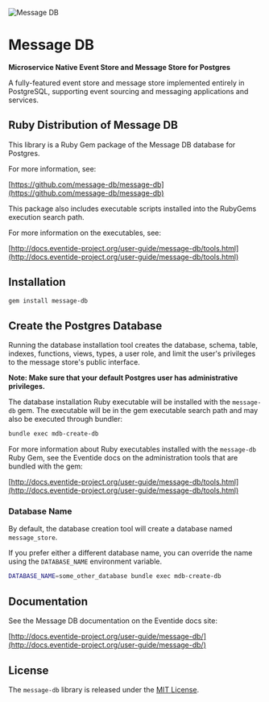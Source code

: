 ![Message DB](http://docs.eventide-project.org/message-db-logo-90x105.png)

# Message DB

**Microservice Native Event Store and Message Store for Postgres**

A fully-featured event store and message store implemented entirely in PostgreSQL, supporting event sourcing and messaging applications and services.

## Ruby Distribution of Message DB

This library is a Ruby Gem package of the Message DB database for Postgres.

For more information, see:

[https://github.com/message-db/message-db](https://github.com/message-db/message-db)

This package also includes executable scripts installed into the RubyGems execution search path.

For more information on the executables, see:

[http://docs.eventide-project.org/user-guide/message-db/tools.html](http://docs.eventide-project.org/user-guide/message-db/tools.html)

## Installation

``` bash
gem install message-db
```

## Create the Postgres Database

Running the database installation tool creates the database, schema, table, indexes, functions, views, types, a user role, and limit the user's privileges to the message store's public interface.

**Note: Make sure that your default Postgres user has administrative privileges.**

The database installation Ruby executable will be installed with the `message-db` gem. The executable will be in the gem executable search path and may also be executed through bundler:

``` bash
bundle exec mdb-create-db
```

For more information about Ruby executables installed with the `message-db` Ruby Gem, see the Eventide docs on the administration tools that are bundled with the gem:

[http://docs.eventide-project.org/user-guide/message-db/tools.html](http://docs.eventide-project.org/user-guide/message-db/tools.html)

### Database Name

By default, the database creation tool will create a database named `message_store`.

If you prefer either a different database name, you can override the name using the `DATABASE_NAME` environment variable.

``` bash
DATABASE_NAME=some_other_database bundle exec mdb-create-db
```

## Documentation

See the Message DB documentation on the Eventide docs site:

[http://docs.eventide-project.org/user-guide/message-db/](http://docs.eventide-project.org/user-guide/message-db/)

## License

The `message-db` library is released under the [MIT License](https://github.com/eventide-project/message-db/blob/master/MIT-License.txt).
